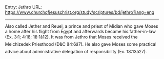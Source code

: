 Entry: Jethro
URL: https://www.churchofjesuschrist.org/study/scriptures/bd/jethro?lang=eng

---

Also called Jether and Reuel, a prince and priest of Midian who gave Moses a home after his flight from Egypt and afterwards became his father-in-law (Ex. 3:1; 4:18; 18:1â12). It was from Jethro that Moses received the Melchizedek Priesthood (D&C 84:6â7). He also gave Moses some practical advice about administrative delegation of responsibility (Ex. 18:13â27).

